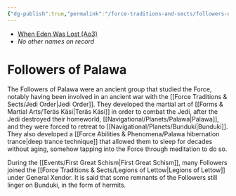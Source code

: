 ```yaml
---
{"dg-publish":true,"permalink":"/force-traditions-and-sects/followers-of-palawa/","tags":["faction"]}
---
```


- [When Eden Was Lost (Ao3)](https://archiveofourown.org/works/19334440/chapters/45992584)
- *No other names on record*
# Followers of Palawa

The Followers of Palawa were an ancient group that studied the Force, notably having been involved in an ancient war with the [[Force Traditions & Sects/Jedi Order\|Jedi Order]]. They developed the martial art of [[Forms & Martial Arts/Teräs Käsi\|Teräs Käsi]] in order to combat the Jedi, after the Jedi destroyed their homeworld, [[Navigational/Planets/Palawa\|Palawa]], and they were forced to retreat to [[Navigational/Planets/Bunduki\|Bunduki]]. They also developed a [[Force Abilities & Phenomena/Palawa hibernation trance\|deep trance technique]] that allowed them to sleep for decades without aging, somehow tapping into the Force through meditation to do so. 

During the [[Events/First Great Schism\|First Great Schism]], many Followers joined the [[Force Traditions & Sects/Legions of Lettow\|Legions of Lettow]] under General Xendor. It is said that some remnants of the Followers still linger on Bunduki, in the form of hermits. 


